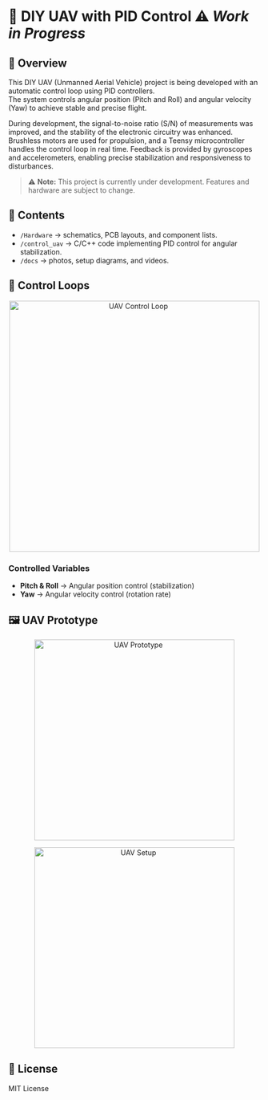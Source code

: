 # 🚁 DIY UAV with PID Control ⚠️ *Work in Progress*

## 📖 Overview
This DIY UAV (Unmanned Aerial Vehicle) project is being developed with an automatic control loop using PID controllers.  
The system controls angular position (Pitch and Roll) and angular velocity (Yaw) to achieve stable and precise flight.  

During development, the signal-to-noise ratio (S/N) of measurements was improved, and the stability of the electronic circuitry was enhanced. Brushless motors are used for propulsion, and a Teensy microcontroller handles the control loop in real time. Feedback is provided by gyroscopes and accelerometers, enabling precise stabilization and responsiveness to disturbances.

> ⚠️ **Note:** This project is currently under development. Features and hardware are subject to change.

## 📂 Contents
- `/Hardware` → schematics, PCB layouts, and component lists.
- `/control_uav` → C/C++ code implementing PID control for angular stabilization.
- `/docs` → photos, setup diagrams, and videos.

## 🔄 Control Loops
<p align="center">
<img src="docs/control_loop_uav.png" alt="UAV Control Loop" width="500">
</p>

### Controlled Variables
- **Pitch & Roll** → Angular position control (stabilization)
- **Yaw** → Angular velocity control (rotation rate)

## 🖼️ UAV Prototype
<p align="center">
<img src="docs/uav_prototype.jpg" alt="UAV Prototype" width="400">
</p>
<p align="center">
<img src="docs/uav_setup.jpg" alt="UAV Setup" width="400">
</p>

## 📜 License
MIT License
